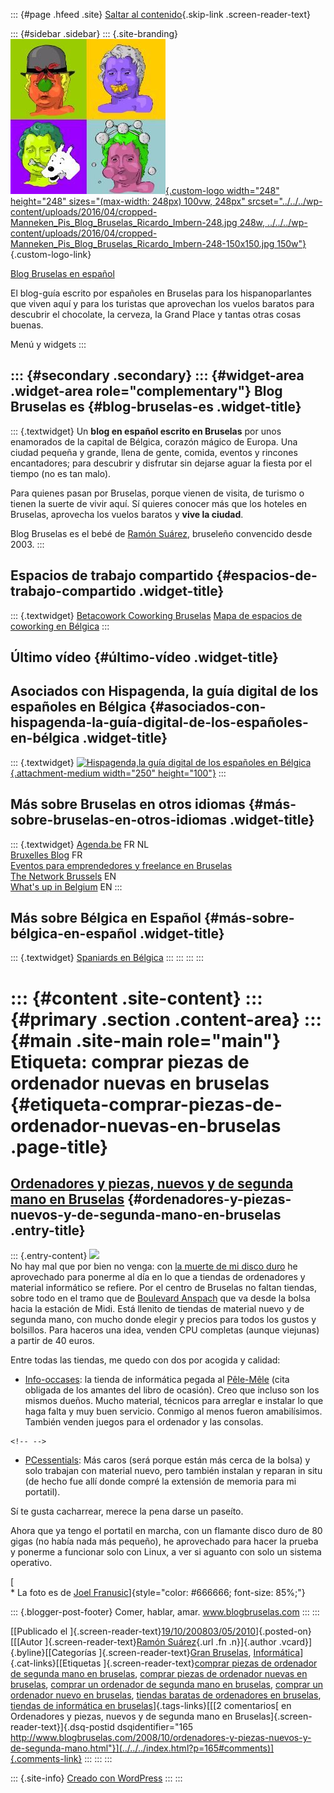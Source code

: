 ::: {#page .hfeed .site}
[Saltar al contenido](index.html#content){.skip-link
.screen-reader-text}

::: {#sidebar .sidebar}
::: {.site-branding}
[![](../../../wp-content/uploads/2016/04/cropped-Manneken_Pis_Blog_Bruselas_Ricardo_Imbern-248.jpg){.custom-logo
width="248" height="248" sizes="(max-width: 248px) 100vw, 248px"
srcset="../../../wp-content/uploads/2016/04/cropped-Manneken_Pis_Blog_Bruselas_Ricardo_Imbern-248.jpg 248w, ../../../wp-content/uploads/2016/04/cropped-Manneken_Pis_Blog_Bruselas_Ricardo_Imbern-248-150x150.jpg 150w"}](../../../index.html){.custom-logo-link}

[Blog Bruselas en español](../../../index.html)

El blog-guía escrito por españoles en Bruselas para los hispanoparlantes
que viven aquí y para los turistas que aprovechan los vuelos baratos
para descubrir el chocolate, la cerveza, la Grand Place y tantas otras
cosas buenas.

Menú y widgets
:::

::: {#secondary .secondary}
::: {#widget-area .widget-area role="complementary"}
Blog Bruselas es {#blog-bruselas-es .widget-title}
----------------

::: {.textwidget}
Un **blog en español escrito en Bruselas** por unos enamorados de la
capital de Bélgica, corazón mágico de Europa. Una ciudad pequeña y
grande, llena de gente, comida, eventos y rincones encantadores; para
descubrir y disfrutar sin dejarse aguar la fiesta por el tiempo (no es
tan malo).

Para quienes pasan por Bruselas, porque vienen de visita, de turismo o
tienen la suerte de vivir aquí. Sí quieres conocer más que los hoteles
en Bruselas, aprovecha los vuelos baratos y **vive la ciudad**.

Blog Bruselas es el bebé de [Ramón Suárez](http://www.ramonsuarez.com),
bruseleño convencido desde 2003.
:::

Espacios de trabajo compartido {#espacios-de-trabajo-compartido .widget-title}
------------------------------

::: {.textwidget}
[Betacowork Coworking Bruselas](http://www.betacowork.com) [Mapa de
espacios de coworking en Bélgica](http://coworkingbelgium.com)
:::

Último vídeo {#último-vídeo .widget-title}
------------

Asociados con Hispagenda, la guía digital de los españoles en Bélgica {#asociados-con-hispagenda-la-guía-digital-de-los-españoles-en-bélgica .widget-title}
---------------------------------------------------------------------

::: {.textwidget}
[![Hispagenda,la guía digital de los españoles en
Bélgica](../../../wp-content/uploads/2010/04/Hispagenda-250px.gif "Hispagenda, la guía digital de los españoles en Bélgica"){.attachment-medium
width="250" height="100"}](http://www.hispagenda.com)
:::

Más sobre Bruselas en otros idiomas {#más-sobre-bruselas-en-otros-idiomas .widget-title}
-----------------------------------

::: {.textwidget}
[Agenda.be](http://www.agenda.be) FR NL\
[Bruxelles Blog](http://www.bxlblog.be/) FR\
[Eventos para emprendedores y freelance en
Bruselas](http://www.betacowork.com/events/)\
[The Network
Brussels](http://groups.yahoo.com/group/TheNetworkBrussels/) EN\
[What\'s up in Belgium](http://www.whatsupin.be/) EN
:::

Más sobre Bélgica en Español {#más-sobre-bélgica-en-español .widget-title}
----------------------------

::: {.textwidget}
[Spaniards en Bélgica](http://www.spaniards.es/paises/belgica)
:::
:::
:::
:::

::: {#content .site-content}
::: {#primary .section .content-area}
::: {#main .site-main role="main"}
Etiqueta: comprar piezas de ordenador nuevas en bruselas {#etiqueta-comprar-piezas-de-ordenador-nuevas-en-bruselas .page-title}
========================================================

[Ordenadores y piezas, nuevos y de segunda mano en Bruselas](../../../index.html?p=165) {#ordenadores-y-piezas-nuevos-y-de-segunda-mano-en-bruselas .entry-title}
---------------------------------------------------------------------------------------

::: {.entry-content}
[![](http://farm1.static.flickr.com/46/152611490_c18ff8e48a_o_d.jpg)](http://farm1.static.flickr.com/46/152611490_c18ff8e48a_o_d.jpg)\
No hay mal que por bien no venga: con [la muerte de mi disco
duro](http://comerhablaramar.blogspot.com/2008/10/se-me-ha-muerto-el-disco-duro.html)
he aprovechado para ponerme al día en lo que a tiendas de ordenadores y
material informático se refiere. Por el centro de Bruselas no faltan
tiendas, sobre todo en el tramo que de [Boulevard
Anspach](http://maps.google.be/maps?q=map+boulevard+anspach+bruxelles&ie=UTF8&oe=utf-8&client=firefox-a&ll=50.84634,4.349449&spn=0.005677,0.01929&z=16&iwloc=addr)
que va desde la bolsa hacia la estación de Midi. Está llenito de tiendas
de material nuevo y de segunda mano, con mucho donde elegir y precios
para todos los gustos y bolsillos. Para haceros una idea, venden CPU
completas (aunque viejunas) a partir de 40 euros.

Entre todas las tiendas, me quedo con dos por acogida y calidad:

-   [Info-occases](http://www.info-occases.be): la tienda de informática
    pegada al [Pêle-Mêle](http://www.pele-mele.be/) (cita obligada de
    los amantes del libro de ocasión). Creo que incluso son los mismos
    dueños. Mucho material, técnicos para arreglar e instalar lo que
    haga falta y muy buen servicio. Conmigo al menos fueron
    amabilísimos. También venden juegos para el ordenador y las
    consolas.

```{=html}
<!-- -->
```
-   [PCessentials](http://www.pcessentials.be/): Más caros (será porque
    están más cerca de la bolsa) y solo trabajan con material nuevo,
    pero también instalan y reparan in situ (de hecho fue allí donde
    compré la extensión de memoria para mi portatil).

Sí te gusta cacharrear, merece la pena darse un paseíto.

Ahora que ya tengo el portatil en marcha, con un flamante disco duro de
80 gigas (no había nada más pequeño), he aprovechado para hacer la
prueba y ponerme a funcionar solo con Linux, a ver si aguanto con solo
un sistema operativo.

[\
\* La foto es de [Joel
Franusic](http://flickr.com/photos/jpf/)]{style="color: #666666; font-size: 85%;"}

::: {.blogger-post-footer}
Comer, hablar, amar. www.blogbruselas.com
:::
:::

[[Publicado el
]{.screen-reader-text}[19/10/200803/05/2010](../../../index.html?p=165)]{.posted-on}[[[Autor
]{.screen-reader-text}[Ramón
Suárez](../../2010/04/30/index.html?author=2){.url .fn .n}]{.author
.vcard}]{.byline}[[Categorías ]{.screen-reader-text}[Gran
Bruselas](../../category/gran-bruselas/index.html),
[Informática](../../category/informatica/index.html)]{.cat-links}[[Etiquetas
]{.screen-reader-text}[comprar piezas de ordenador de segunda mano en
bruselas](../comprar-piezas-de-ordenador-de-segunda-mano-en-bruselas/index.html),
[comprar piezas de ordenador nuevas en bruselas](index.html), [comprar
un ordenador de segunda mano en
bruselas](../comprar-un-ordenador-de-segunda-mano-en-bruselas/index.html),
[comprar un ordenador nuevo en
bruselas](../comprar-un-ordenador-nuevo-en-bruselas/index.html),
[tiendas baratas de ordenadores en
bruselas](../tiendas-baratas-de-ordenadores-en-bruselas/index.html),
[tiendas de informática en
bruselas](../tiendas-de-informatica-en-bruselas/index.html)]{.tags-links}[[[2
comentarios[ en Ordenadores y piezas, nuevos y de segunda mano en
Bruselas]{.screen-reader-text}]{.dsq-postid
dsqidentifier="165 http://www.blogbruselas.com/2008/10/ordenadores-y-piezas-nuevos-y-de-segunda-mano.html"}](../../../index.html?p=165#comments)]{.comments-link}
:::
:::
:::

::: {.site-info}
[Creado con WordPress](https://es.wordpress.org/)
:::
:::
